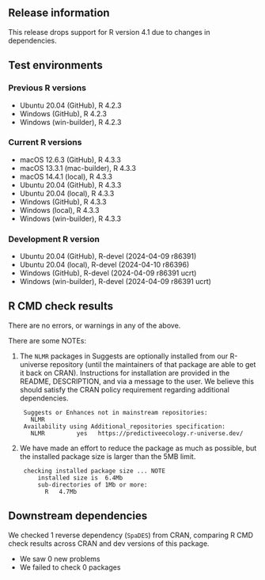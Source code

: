 ## Release information

This release drops support for R version 4.1 due to changes in dependencies.

## Test environments

### Previous R versions
* Ubuntu 20.04                 (GitHub), R 4.2.3
* Windows                      (GitHub), R 4.2.3
* Windows                 (win-builder), R 4.2.3

### Current R versions
* macOS 12.6.3                 (GitHub), R 4.3.3
* macOS 13.3.1            (mac-builder), R 4.3.3
* macOS 14.4.1                  (local), R 4.3.3
* Ubuntu 20.04                 (GitHub), R 4.3.3
* Ubuntu 20.04                  (local), R 4.3.3
* Windows                      (GitHub), R 4.3.3
* Windows                       (local), R 4.3.3
* Windows                 (win-builder), R 4.3.3

### Development R version
* Ubuntu 20.04                 (GitHub), R-devel (2024-04-09 r86391)
* Ubuntu 20.04                  (local), R-devel (2024-04-10 r86396)
* Windows                      (GitHub), R-devel (2024-04-09 r86391 ucrt)
* Windows                 (win-builder), R-devel (2024-04-09 r86391 ucrt)

## R CMD check results

There are no errors, or warnings in any of the above.

There are some NOTEs:

1. The `NLMR` packages in Suggests are optionally installed from our R-universe repository
  (until the maintainers of that package are able to get it back on CRAN).
  Instructions for installation are provided in the README, DESCRIPTION, and via a message to the user.
  We believe this should satisfy the CRAN policy requirement regarding additional dependencies.

        Suggests or Enhances not in mainstream repositories:
          NLMR
        Availability using Additional_repositories specification:
          NLMR         yes   https://predictiveecology.r-universe.dev/

2. We have made an effort to reduce the package as much as possible, but the installed package size is larger than the 5MB limit.

        checking installed package size ... NOTE
            installed size is  6.4Mb
            sub-directories of 1Mb or more:
              R   4.7Mb

## Downstream dependencies

We checked 1 reverse dependency (`SpaDES`) from CRAN, comparing R CMD check results across CRAN and dev versions of this package.

 * We saw 0 new problems
 * We failed to check 0 packages
